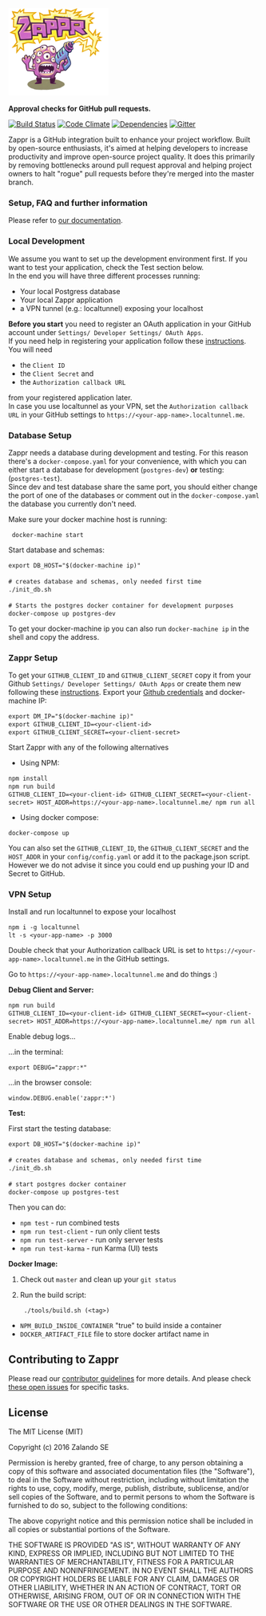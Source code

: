 ![zappr](client/img/banner_tiny.png)

**Approval checks for GitHub pull requests.**

[![Build Status](https://travis-ci.org/zalando/zappr.svg?branch=master)](https://travis-ci.org/zalando/zappr)
[![Code Climate](https://codeclimate.com/github/zalando/zappr/badges/gpa.svg)](https://codeclimate.com/github/zalando/zappr)
[![Dependencies](https://david-dm.org/zalando/zappr.svg)](https://david-dm.org/zalando/zappr)
[![Gitter](https://badges.gitter.im/zalando/zappr.svg)](https://gitter.im/zalando/zappr)

Zappr is a GitHub integration built to enhance your project workflow. Built by open-source enthusiasts,
it's aimed at helping developers to increase productivity and improve open-source project quality.
It does this primarily by removing bottlenecks around pull request approval and helping project owners to
halt "rogue" pull requests before they're merged into the master branch.

### Setup, FAQ and further information

Please refer to [our documentation](https://zappr.readthedocs.org/).

### Local Development
  
We assume you want to set up the development environment first. If you want to test your application, check the Test section below.  
In the end you will have three different processes running:
- Your local Postgress database
- Your local Zappr application
- a VPN tunnel (e.g.: localtunnel) exposing your localhost  

**Before you start** you need to register an OAuth application in your GitHub account under `Settings/ Developer Settings/ OAuth Apps`.   
If you need help in registering your application follow these [instructions](https://auth0.com/docs/connections/social/github).
You will need 
- the `Client ID` 
- the `Client Secret` and 
- the `Authorization callback URL`   

from your registered application later.  
In case you use localtunnel as your VPN, set the `Authorization callback URL` in your GitHub settings to `https://<your-app-name>.localtunnel.me`.

### Database Setup
Zappr needs a database during development and testing. For this reason there's a `docker-compose.yaml` 
for your convenience, with which you can either start a database for development (`postgres-dev`) **or** testing: (`postgres-test`).  
Since dev and test database share the same port, you should either change the port of one of the databases or comment out in the `docker-compose.yaml` 
the database you currently don't need.  

Make sure your docker machine host is running:

~~~ shell
 docker-machine start
~~~  

Start database and schemas:
~~~ shell
export DB_HOST="$(docker-machine ip)"

# creates database and schemas, only needed first time
./init_db.sh

# Starts the postgres docker container for development purposes
docker-compose up postgres-dev 
~~~
To get your docker-machine ip you can also run `docker-machine ip` in the shell and copy the address.  

### Zappr Setup

To get your `GITHUB_CLIENT_ID` and `GITHUB_CLIENT_SECRET` copy it from your Github `Settings/ Developer Settings/ OAuth Apps` or 
create them new following these [instructions](https://auth0.com/docs/connections/social/github). 
Export your [Github credentials](https://github.com/settings/applications) and docker-machine IP:

~~~ shell
export DM_IP="$(docker-machine ip)"
export GITHUB_CLIENT_ID=<your-client-id>
export GITHUB_CLIENT_SECRET=<your-client-secret>
~~~

Start Zappr with any of the following alternatives  
- Using NPM:  
~~~ shell
npm install
npm run build
GITHUB_CLIENT_ID=<your-client-id> GITHUB_CLIENT_SECRET=<your-client-secret> HOST_ADDR=https://<your-app-name>.localtunnel.me/ npm run all
~~~
- Using docker compose:    
~~~ shell
docker-compose up
~~~


You can also set the `GITHUB_CLIENT_ID`, the `GITHUB_CLIENT_SECRET` and the `HOST_ADDR` in your `config/config.yaml` or add it 
to the package.json script.
However we do not advise it since you could end up pushing your ID and Secret to GitHub.  

### VPN Setup
Install and run localtunnel to expose your localhost
~~~ shell
npm i -g localtunnel
lt -s <your-app-name> -p 3000
~~~

Double check that your Authorization callback URL is set to `https://<your-app-name>.localtunnel.me` in the GitHub settings.

Go to `https://<your-app-name>.localtunnel.me` and do things :)

**Debug Client and Server:**

```
npm run build
GITHUB_CLIENT_ID=<your-client-id> GITHUB_CLIENT_SECRET=<your-client-secret> HOST_ADDR=https://<your-app-name>.localtunnel.me/ npm run all
```

Enable debug logs...

...in the terminal:

```
export DEBUG="zappr:*"
```

...in the browser console:

```
window.DEBUG.enable('zappr:*')
```

**Test:**

First start the testing database:

~~~ shell
export DB_HOST="$(docker-machine ip)"

# creates database and schemas, only needed first time
./init_db.sh

# start postgres docker container
docker-compose up postgres-test
~~~

Then you can do:

* `npm test` - run combined tests
* `npm run test-client` - run only client tests
* `npm run test-server` - run only server tests
* `npm run test-karma` - run Karma (UI) tests

**Docker Image:**

1. Check out `master` and clean up your `git status`
2. Run the build script:

        ./tools/build.sh (<tag>)

* `NPM_BUILD_INSIDE_CONTAINER` "true" to build inside a container
* `DOCKER_ARTIFACT_FILE` file to store docker artifact name in


## Contributing to Zappr
Please read our [contributor guidelines](https://github.com/zalando/zappr/blob/master/CONTRIBUTING.md) for more details.
And please check [these open issues](https://github.com/zalando/zappr/issues) for specific tasks.

## License

The MIT License (MIT)

Copyright (c) 2016 Zalando SE

Permission is hereby granted, free of charge, to any person obtaining a copy
of this software and associated documentation files (the "Software"), to deal
in the Software without restriction, including without limitation the rights
to use, copy, modify, merge, publish, distribute, sublicense, and/or sell
copies of the Software, and to permit persons to whom the Software is
furnished to do so, subject to the following conditions:

The above copyright notice and this permission notice shall be included in all
copies or substantial portions of the Software.

THE SOFTWARE IS PROVIDED "AS IS", WITHOUT WARRANTY OF ANY KIND, EXPRESS OR
IMPLIED, INCLUDING BUT NOT LIMITED TO THE WARRANTIES OF MERCHANTABILITY,
FITNESS FOR A PARTICULAR PURPOSE AND NONINFRINGEMENT. IN NO EVENT SHALL THE
AUTHORS OR COPYRIGHT HOLDERS BE LIABLE FOR ANY CLAIM, DAMAGES OR OTHER
LIABILITY, WHETHER IN AN ACTION OF CONTRACT, TORT OR OTHERWISE, ARISING FROM,
OUT OF OR IN CONNECTION WITH THE SOFTWARE OR THE USE OR OTHER DEALINGS IN THE
SOFTWARE.
